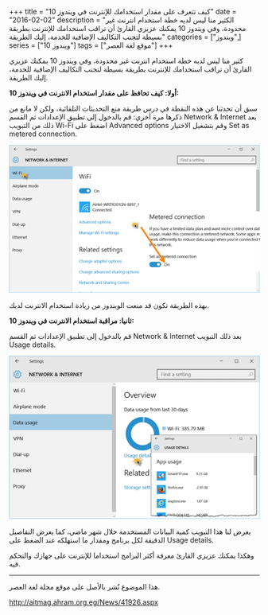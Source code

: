 +++
title = "كيف تتعرف على مقدار استخدامك للإنترنت في ويندوز 10"
date = "2016-02-02"
description = "الكثير منا ليس لديه خطة استخدام انترنت غير محدودة، وفي ويندوز 10 يمكنك عزيزي القارئ أن تراقب استخدامك للإنترنت بطريقة بسيطة لتجنب التكاليف الإضافية للخدمة، إليك الطريقة"
categories = ["ويندوز",]
series = ["ويندوز 10"]
tags = ["موقع لغة العصر"]
+++

كثير منا ليس لديه خطة استخدام انترنت غير محدودة، وفي ويندوز 10 يمكنك عزيزي القارئ أن تراقب استخدامك للإنترنت بطريقة بسيطة لتجنب التكاليف الإضافية للخدمة، إليك الطريقة.

**أولا: كيف تحافظ على مقدار استخدام الانترنت في ويندوز 10:**

سبق أن تحدثنا عن هذه النقطة في درس طريقة منع التحديثات التلقائية، ولكن لا مانع من ذكرها مرة أخري:
قم بالدخول إلى تطبيق الإعدادات ثم القسم Network & Internet بعد ذلك من التبويب Wi-Fi اضغط على Advanced options وقم بتشغيل الاختيار Set as metered connection.

![1](images/2016-635900170563221800-322.png)

بهذه الطريقة تكون قد منعت الويندوز من زيادة استخدام الانترنت لديك.

**ثانيا: مراقبة استخدام الانترنت في ويندوز 10:**

قم بالدخول إلى تطبيق الإعدادات ثم القسم Network & Internet بعد ذلك التبويب Usage details.

![2](thumbnail-2016-635900170720158806-15.png)

يعرض لنا هذا التبويب كمية البيانات المستخدمة خلال شهر ماضي، كما يعرض التفاصيل الدقيقة لكل برنامج ومقدار ما استهلكه عند الضغط على Usage details.

وهكذا يمكنك عزيزي القارئ معرفة أكثر البرامج استخداما للإنترنت على جهازك والتحكم فيه.

---
هذا الموضوع نٌشر باﻷصل على موقع مجلة لغة العصر.

http://aitmag.ahram.org.eg/News/41926.aspx